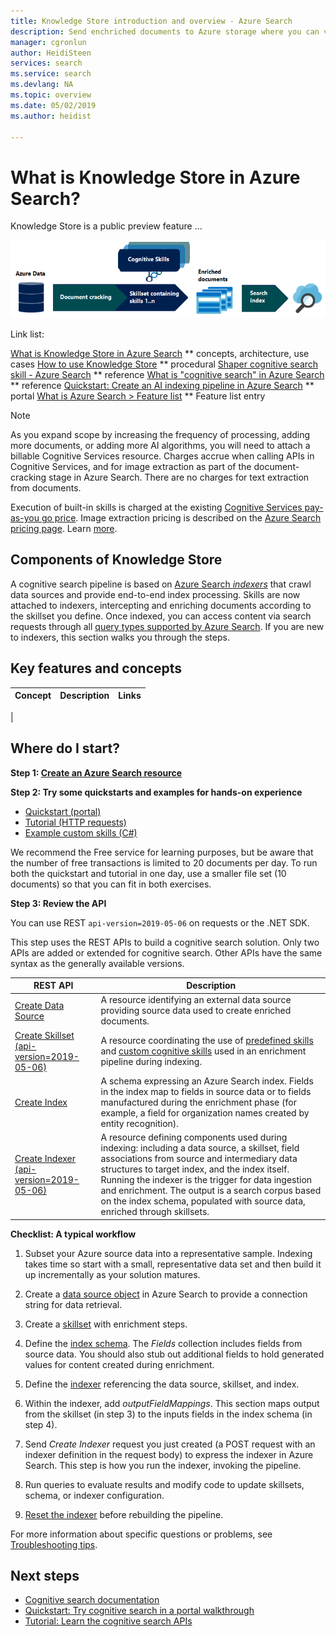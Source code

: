 ```yaml
---
title: Knowledge Store introduction and overview - Azure Search
description: Send enchriched documents to Azure storage where you can view, reshape, and consume enriched documents in Azure Search and in other applications.
manager: cgronlun
author: HeidiSteen
services: search
ms.service: search
ms.devlang: NA
ms.topic: overview
ms.date: 05/02/2019
ms.author: heidist

---
```

# What is Knowledge Store in Azure Search?

Knowledge Store is a public preview feature ... 

![Cognitive search pipeline diagram](./media/cognitive-search-intro/cogsearch-architecture.png "Cognitive Search pipeline overview")

Link list:

[What is Knowledge Store in Azure Search](knowledge-store-concept-intro.md) ** concepts, architecture, use cases
[How to use Knowledge Store](knowledge-store-howto.md) ** procedural
[Shaper cognitive search skill - Azure Search](cognitive-search-skill-shaper.md) ** reference
[What is "cognitive search" in Azure Search](cognitive-search-concept-intro.md) ** reference
[Quickstart: Create an AI indexing pipeline in Azure Search](cognitive-search-quickstart-blob.md) ** portal
[What is Azure Search > Feature list](search-what-is-azure-search.md) ** Feature list entry

> [!NOTE]
> As you expand scope by increasing the frequency of processing, adding more documents, or adding more AI algorithms, you will need to attach a billable Cognitive Services resource. Charges accrue when calling APIs in Cognitive Services, and for image extraction as part of the document-cracking stage in Azure Search. There are no charges for text extraction from documents.
>
> Execution of built-in skills is charged at the existing [Cognitive Services pay-as-you go price](https://azure.microsoft.com/pricing/details/cognitive-services/). Image extraction pricing is described on the [Azure Search pricing page](https://go.microsoft.com/fwlink/?linkid=2042400). Learn [more](cognitive-search-attach-cognitive-services.md).

## Components of Knowledge Store

A cognitive search pipeline is based on [Azure Search *indexers*](search-indexer-overview.md) that crawl data sources and provide end-to-end index processing. Skills are now attached to indexers, intercepting and enriching documents according to the skillset you define. Once indexed, you can access content via search requests through all [query types supported by Azure Search](search-query-overview.md).  If you are new to indexers, this section walks you through the steps.

<a name="feature-concepts"></a>

## Key features and concepts

| Concept | Description| Links |
|---------|------------|-------|
|
<a name="where-do-i-start"></a>

## Where do I start?

**Step 1: [Create an Azure Search resource](search-create-service-portal.md)** 

**Step 2: Try some quickstarts and examples for hands-on experience**

+ [Quickstart (portal)](cognitive-search-quickstart-blob.md)
+ [Tutorial (HTTP requests)](cognitive-search-tutorial-blob.md)
+ [Example custom skills (C#)](cognitive-search-create-custom-skill-example.md)

We recommend the Free service for learning purposes, but be aware that the number of free transactions is limited to 20 documents per day. To run both the quickstart and tutorial in one day, use a smaller file set (10 documents) so that you can fit in both exercises.

**Step 3: Review the API**

You can use REST `api-version=2019-05-06` on requests or the .NET SDK. 

This step uses the REST APIs to build a cognitive search solution. Only two APIs are added or extended for cognitive search. Other APIs have the same syntax as the generally available versions.

| REST API | Description |
|-----|-------------|
| [Create Data Source](https://docs.microsoft.com/rest/api/searchservice/create-data-source)  | A resource identifying an external data source providing source data used to create enriched documents.  |
| [Create Skillset (api-version=2019-05-06)](https://docs.microsoft.com/rest/api/searchservice/create-skillset)  | A resource coordinating the use of [predefined skills](cognitive-search-predefined-skills.md) and [custom cognitive skills](cognitive-search-custom-skill-interface.md) used in an enrichment pipeline during indexing. |
| [Create Index](https://docs.microsoft.com/rest/api/searchservice/create-index)  | A schema expressing an Azure Search index. Fields in the index map to fields in source data or to fields manufactured during the enrichment phase (for example, a field for organization names created by entity recognition). |
| [Create Indexer (api-version=2019-05-06)](https://docs.microsoft.com/rest/api/searchservice/create-skillset)  | A resource defining components used during indexing: including a data source, a skillset, field associations from source and intermediary data structures to target index, and the index itself. Running the indexer is the trigger for data ingestion and enrichment. The output is a search corpus based on the index schema, populated with source data, enriched through skillsets.  |

**Checklist: A typical workflow**

1. Subset your Azure source data into a representative sample. Indexing takes time so start with a small, representative data set and then build it up incrementally as your solution matures.

1. Create a [data source object](https://docs.microsoft.com/rest/api/searchservice/create-data-source) in Azure Search to provide a connection string for data retrieval.

1. Create a [skillset](https://docs.microsoft.com/rest/api/searchservice/create-skillset) with enrichment steps.

1. Define the [index schema](https://docs.microsoft.com/rest/api/searchservice/create-index). The *Fields* collection includes fields from source data. You should also stub out additional fields to hold generated values for content created during enrichment.

1. Define the [indexer](https://docs.microsoft.com/rest/api/searchservice/create-skillset) referencing the data source, skillset, and index.

1. Within the indexer, add *outputFieldMappings*. This section maps output from the skillset (in step 3) to the inputs fields in the index schema (in step 4).

1. Send *Create Indexer* request you just created (a POST request with an indexer definition in the request body) to express the indexer in Azure Search. This step is how you run the indexer, invoking the pipeline.

1. Run queries to evaluate results and modify code to update skillsets, schema, or indexer configuration.

1. [Reset the indexer](search-howto-reindex.md) before rebuilding the pipeline.

For more information about specific questions or problems, see [Troubleshooting tips](cognitive-search-concept-troubleshooting.md).

## Next steps

+ [Cognitive search documentation](cognitive-search-resources-documentation.md)
+ [Quickstart: Try cognitive search in a portal walkthrough](cognitive-search-quickstart-blob.md)
+ [Tutorial: Learn the cognitive search APIs](cognitive-search-tutorial-blob.md)
